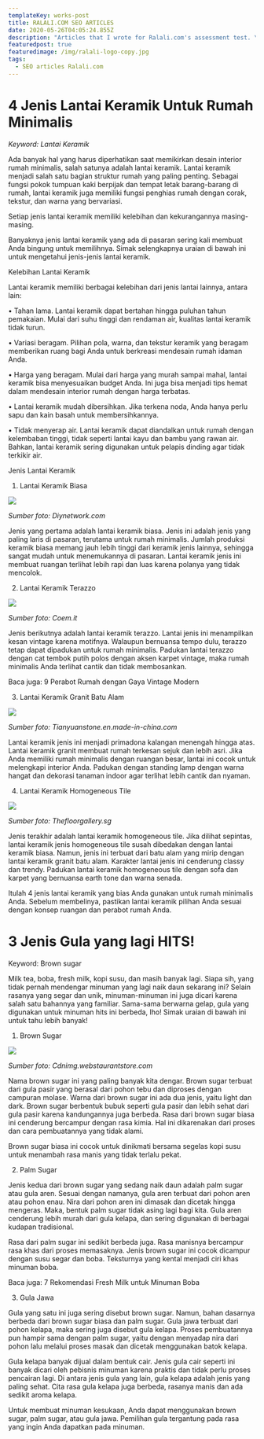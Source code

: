 ```yaml
---
templateKey: works-post
title: RALALI.COM SEO ARTICLES
date: 2020-05-26T04:05:24.855Z
description: "Articles that I wrote for Ralali.com's assessment test. \U0001F4DD "
featuredpost: true
featuredimage: /img/ralali-logo-copy.jpg
tags:
  - SEO articles Ralali.com
---
```

# **4 Jenis Lantai Keramik Untuk Rumah Minimalis**

_Keyword: Lantai Keramik_

Ada banyak hal yang harus diperhatikan saat memikirkan desain interior rumah minimalis, salah satunya adalah lantai keramik. Lantai keramik menjadi salah satu bagian struktur rumah yang paling penting. Sebagai fungsi pokok tumpuan kaki berpijak dan tempat letak barang-barang di rumah, lantai keramik juga memiliki fungsi penghias rumah dengan corak, tekstur, dan warna yang bervariasi.

Setiap jenis lantai keramik memiliki kelebihan dan kekurangannya masing-masing. 

Banyaknya jenis lantai keramik yang ada di pasaran sering kali membuat Anda bingung untuk memilihnya. Simak selengkapnya uraian di bawah ini untuk mengetahui jenis-jenis lantai keramik.

Kelebihan Lantai Keramik

Lantai keramik memiliki berbagai kelebihan dari jenis lantai lainnya, antara lain:

•	Tahan lama. Lantai keramik dapat bertahan hingga puluhan tahun pemakaian. Mulai dari suhu tinggi dan rendaman air, kualitas lantai keramik tidak turun.

•	Variasi beragam. Pilihan pola, warna, dan tekstur keramik yang beragam memberikan ruang bagi Anda untuk berkreasi mendesain rumah idaman Anda.

•	Harga yang beragam. Mulai dari harga yang murah sampai mahal, lantai keramik bisa menyesuaikan budget Anda. Ini juga bisa menjadi tips hemat dalam mendesain interior rumah dengan harga terbatas.

•	Lantai keramik mudah dibersihkan. Jika terkena noda, Anda hanya perlu sapu dan kain basah untuk membersihkannya.

•	Tidak menyerap air. Lantai keramik dapat diandalkan untuk rumah dengan kelembaban tinggi, tidak seperti lantai kayu dan bambu yang rawan air. Bahkan, lantai keramik sering digunakan untuk pelapis dinding agar tidak terkikir air.

Jenis Lantai Keramik 

1. Lantai Keramik Biasa

![](/img/keramik.jpeg)

_Sumber foto: Diynetwork.com_

Jenis yang pertama adalah lantai keramik biasa. Jenis ini adalah jenis yang paling laris di pasaran, terutama untuk rumah minimalis. Jumlah produksi keramik biasa memang jauh lebih tinggi dari keramik jenis lainnya, sehingga sangat mudah untuk menemukannya di pasaran. Lantai keramik jenis ini membuat ruangan terlihat lebih rapi dan luas karena polanya yang tidak mencolok. 

2. Lantai Keramik Terazzo

![](/img/keramik-terrazzo.jpg)

_Sumber foto: Coem.it_

Jenis berikutnya adalah lantai keramik terazzo. Lantai jenis ini menampilkan kesan vintage karena motifnya. Walaupun bernuansa tempo dulu, terazzo tetap dapat dipadukan untuk rumah minimalis. Padukan lantai terazzo dengan cat tembok putih polos dengan aksen karpet vintage, maka rumah minimalis Anda terlihat cantik dan tidak membosankan.

Baca juga: 9 Perabot Rumah dengan Gaya Vintage Modern

3. Lantai Keramik Granit Batu Alam

![](/img/keramik-granit.jpg)

_Sumber foto: Tianyuanstone.en.made-in-china.com_

Lantai keramik jenis ini menjadi primadona kalangan menengah hingga atas. Lantai keramik granit membuat rumah terkesan sejuk dan lebih asri. Jika Anda memiliki rumah minimalis dengan ruangan besar, lantai ini cocok untuk melengkapi interior Anda. Padukan dengan standing lamp dengan warna hangat dan dekorasi tanaman indoor agar terlihat lebih cantik dan nyaman.

4. Lantai Keramik Homogeneous Tile

![](/img/keramik-homogen.jpg)

_Sumber foto: Thefloorgallery.sg_

Jenis terakhir adalah lantai keramik homogeneous tile. Jika dilihat sepintas, lantai keramik jenis homogeneous tile susah dibedakan dengan lantai keramik biasa. Namun, jenis ini terbuat dari batu alam yang mirip dengan lantai keramik granit batu alam. Karakter lantai jenis ini cenderung classy dan trendy. Padukan lantai keramik homogeneous tile dengan sofa dan karpet yang bernuansa earth tone dan warna senada.

Itulah 4 jenis lantai keramik yang bias Anda gunakan untuk rumah minimalis Anda. Sebelum membelinya, pastikan lantai keramik pilihan Anda sesuai dengan konsep ruangan dan perabot rumah Anda. 

# **3 Jenis Gula yang lagi HITS!**

Keyword: Brown sugar

Milk tea, boba, fresh milk, kopi susu, dan masih banyak lagi. Siapa sih, yang tidak pernah mendengar minuman yang lagi naik daun sekarang ini? Selain rasanya yang segar dan unik, minuman-minuman ini juga dicari karena salah satu bahannya yang familiar. Sama-sama berwarna gelap, gula yang digunakan untuk minuman hits ini berbeda, lho! Simak uraian di bawah ini untuk tahu lebih banyak!

1. Brown Sugar

![](/img/sugar-brown.png)

_Sumber foto: Cdnimg.webstaurantstore.com_

Nama brown sugar ini yang paling banyak kita dengar. Brown sugar terbuat dari gula pasir yang berasal dari pohon tebu dan diproses dengan campuran molase. Warna dari brown sugar ini ada dua jenis, yaitu light dan dark. Brown sugar berbentuk bubuk seperti gula pasir dan lebih sehat dari gula pasir karena kandungannya juga berbeda. Rasa dari brown sugar biasa ini cenderung bercampur dengan rasa kimia. Hal ini dikarenakan dari proses dan cara pembuatannya yang tidak alami.

Brown sugar biasa ini cocok untuk dinikmati bersama segelas kopi susu untuk menambah rasa manis yang tidak terlalu pekat.

2. Palm Sugar

Jenis kedua dari brown sugar yang sedang naik daun adalah palm sugar atau gula aren. Sesuai dengan namanya, gula aren terbuat dari pohon aren atau pohon enau. Nira dari pohon aren ini dimasak dan dicetak hingga mengeras. Maka, bentuk palm sugar tidak asing lagi bagi kita. Gula aren cenderung lebih murah dari gula kelapa, dan sering digunakan di berbagai kudapan tradisional.

Rasa dari palm sugar ini sedikit berbeda juga. Rasa manisnya bercampur rasa khas dari proses memasaknya. Jenis brown sugar ini cocok dicampur dengan susu segar dan boba. Teksturnya yang kental menjadi ciri khas minuman boba.

Baca juga: 7 Rekomendasi Fresh Milk untuk Minuman Boba

3. Gula Jawa

Gula yang satu ini juga sering disebut brown sugar. Namun, bahan dasarnya berbeda dari brown sugar biasa dan palm sugar. Gula jawa terbuat dari pohon kelapa, maka sering juga disebut gula kelapa. Proses pembuatannya pun hampir sama dengan palm sugar, yaitu dengan menyadap nira dari pohon lalu melalui proses masak dan dicetak menggunakan batok kelapa. 

Gula kelapa banyak dijual dalam bentuk cair. Jenis gula cair seperti ini banyak dicari oleh pebisnis minuman karena praktis dan tidak perlu proses pencairan lagi. Di antara jenis gula yang lain, gula kelapa adalah jenis yang paling sehat. Cita rasa gula kelapa juga berbeda, rasanya manis dan ada sedikit aroma kelapa.

Untuk membuat minuman kesukaan, Anda dapat menggunakan brown sugar, palm sugar, atau gula jawa. Pemilihan gula tergantung pada rasa yang ingin Anda dapatkan pada minuman.
